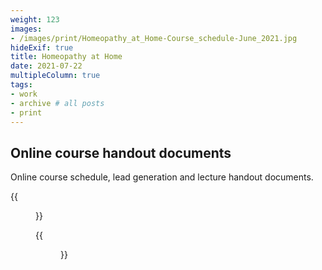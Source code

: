 ```yaml
---
weight: 123
images:
- /images/print/Homeopathy_at_Home-Course_schedule-June_2021.jpg
hideExif: true
title: Homeopathy at Home
date: 2021-07-22
multipleColumn: true
tags:
- work
- archive # all posts
- print
---
```


## Online course handout documents

Online course schedule, lead generation and lecture handout documents.

{{<figure src="/img/print/Homeopathy_at_Home-course_schedule.jpg" title="Course schedule">}}

{{<figure src="/img/print/Homeopathy_at_Home-lead_generation.jpg" title="Lead-generation document">}}
